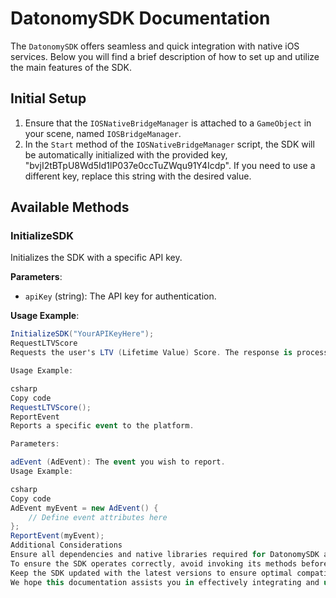 # DatonomySDK Documentation

The `DatonomySDK` offers seamless and quick integration with native iOS services. Below you will find a brief description of how to set up and utilize the main features of the SDK.

## Initial Setup

1. Ensure that the `IOSNativeBridgeManager` is attached to a `GameObject` in your scene, named `IOSBridgeManager`.
2. In the `Start` method of the `IOSNativeBridgeManager` script, the SDK will be automatically initialized with the provided key, "bvjI2tBTpU8Wd5Id1lP037e0ccTuZWqu91Y4Icdp". If you need to use a different key, replace this string with the desired value.

## Available Methods

### InitializeSDK

Initializes the SDK with a specific API key.

**Parameters**:
- `apiKey` (string): The API key for authentication.

**Usage Example**:
```csharp
InitializeSDK("YourAPIKeyHere");
RequestLTVScore
Requests the user's LTV (Lifetime Value) Score. The response is processed natively by the SDK.

Usage Example:

csharp
Copy code
RequestLTVScore();
ReportEvent
Reports a specific event to the platform.

Parameters:

adEvent (AdEvent): The event you wish to report.
Usage Example:

csharp
Copy code
AdEvent myEvent = new AdEvent() {
    // Define event attributes here
};
ReportEvent(myEvent);
Additional Considerations
Ensure all dependencies and native libraries required for DatonomySDK are correctly imported and configured in your Unity project.
To ensure the SDK operates correctly, avoid invoking its methods before the SDK has been initialized.
Keep the SDK updated with the latest versions to ensure optimal compatibility and security.
We hope this documentation assists you in effectively integrating and using the DatonomySDK. Should you have any further queries, please get in touch with our support team.
 
